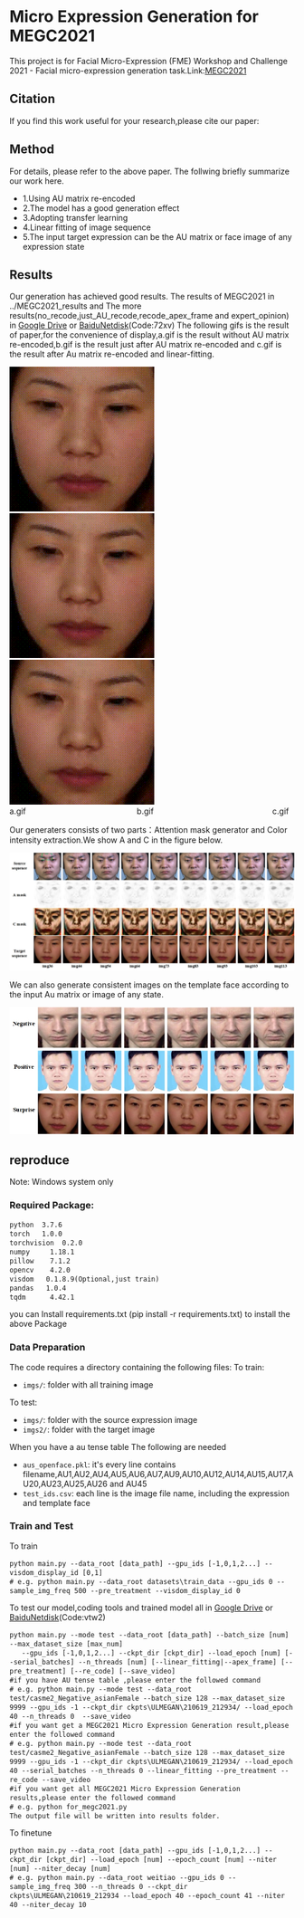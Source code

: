 # Micro Expression Generation for MEGC2021

This project is for Facial Micro-Expression (FME) Workshop and Challenge 2021 - Facial micro-expression generation task.Link:[MEGC2021](https://megc2021.github.io/index.html)

## Citation
If you find this work useful for your research,please cite our paper:

## Method
For details, please refer to the above paper. The follwing briefly summarize our work here.
- 1.Using AU matrix re-encoded
- 2.The model has a good generation effect
- 3.Adopting transfer learning
- 4.Linear fitting of image sequence
- 5.The input target expression can be the AU matrix or face image of any expression state 

## Results
Our generation has achieved good results.
The results of MEGC2021 in ../MEGC2021_results and The more results(no_recode,just_AU_recode,recode_apex_frame and expert_opinion) in [Google Drive](https://drive.google.com/drive/folders/1ZAJsFgZ5LG0Fy26DkOZNf0ZaoIKAq7aa?usp=sharing) or [BaiduNetdisk](https://pan.baidu.com/s/1hi0dyAWvedCgxy5tZm0erA)(Code:72xv)
The following gifs is the result of paper,for the convenience of display,a.gif is the result without AU matrix re-encoded,b.gif is the result just after AU matrix re-encoded and c.gif is the result after Au matrix re-encoded and linear-fitting.

![image](gifs/none.gif)
![image](gifs/recode.gif)
![image](gifs/recode-linear.gif)
&emsp;&emsp;&emsp;&emsp;&emsp;&emsp;&emsp;a.gif&emsp;&emsp;&emsp;&emsp;&emsp;&emsp;&emsp;&emsp;&emsp;&emsp;&emsp;&emsp;&emsp;&emsp;b.gif&emsp;&emsp;&emsp;&emsp;&emsp;&emsp;&emsp;&emsp;&emsp;&emsp;&emsp;&emsp;&emsp;&emsp;&emsp;c.gif

Our generaters consists of two parts：Attention mask generator and Color intensity extraction.We show A and C in the figure below.

![image](gifs/A_and_C.jpg)

We can also generate consistent images on the template face according to the input Au matrix or image of any state.

![image](gifs/AU_matrix.jpg)

## reproduce
Note: Windows system only

### Required Package:
    python	3.7.6
    torch	1.0.0
    torchvision  0.2.0
    numpy	  1.18.1
    pillow	  7.1.2
    opencv	  4.2.0
    visdom   0.1.8.9(Optional,just train)
    pandas   1.0.4
    tqdm      4.42.1
you can Install requirements.txt (pip install -r requirements.txt) to install the above Package
### Data Preparation
The code requires a directory containing the following files:
To train:
- `imgs/`: folder with all training image

To test:
- `imgs/`: folder with the source expression image
- `imgs2/`: folder with the target image

When you have a au tense table The following are needed
- `aus_openface.pkl`: it's every line contains filename,AU1,AU2,AU4,AU5,AU6,AU7,AU9,AU10,AU12,AU14,AU15,AU17,AU20,AU23,AU25,AU26 and AU45
- `test_ids.csv`: each line is the image file name, including the expression and template face


### Train and Test
To train
```
python main.py --data_root [data_path] --gpu_ids [-1,0,1,2...] --visdom_display_id [0,1]
# e.g. python main.py --data_root datasets\train_data --gpu_ids 0 --sample_img_freq 500 --pre_treatment --visdom_display_id 0
```
To test
our model,coding tools and trained model all in [Google Drive](https://drive.google.com/file/d/16nc7c7JFoEVZ6EEqeYdXyMszP5-sBx-4/view?usp=sharing) or [BaiduNetdisk](https://pan.baidu.com/s/12EUNgbIoNCNLG96C1lsX4g)(Code:vtw2)
```
python main.py --mode test --data_root [data_path] --batch_size [num] --max_dataset_size [max_num]
   --gpu_ids [-1,0,1,2...] --ckpt_dir [ckpt_dir] --load_epoch [num] [--serial_batches] --n_threads [num] [--linear_fitting|--apex_frame] [--pre_treatment] [--re_code] [--save_video]
#if you have AU tense table ,please enter the followed command
# e.g. python main.py --mode test --data_root test/casme2_Negative_asianFemale --batch_size 128 --max_dataset_size 9999 --gpu_ids -1 --ckpt_dir ckpts\ULMEGAN\210619_212934/ --load_epoch 40 --n_threads 0  --save_video
#if you want get a MEGC2021 Micro Expression Generation result,please enter the followed command
# e.g. python main.py --mode test --data_root test/casme2_Negative_asianFemale --batch_size 128 --max_dataset_size 9999 --gpu_ids -1 --ckpt_dir ckpts\ULMEGAN\210619_212934/ --load_epoch 40 --serial_batches --n_threads 0 --linear_fitting --pre_treatment --re_code --save_video
#if you want get all MEGC2021 Micro Expression Generation results,please enter the followed command
# e.g. python for_megc2021.py
The output file will be written into results folder.
```
To finetune
```
python main.py --data_root [data_path] --gpu_ids [-1,0,1,2...] --ckpt_dir [ckpt_dir] --load_epoch [num] --epoch_count [num] --niter [num] --niter_decay [num]
# e.g. python main.py --data_root weitiao --gpu_ids 0 --sample_img_freq 300 --n_threads 0 --ckpt_dir ckpts\ULMEGAN\210619_212934 --load_epoch 40 --epoch_count 41 --niter 40 --niter_decay 10
```
